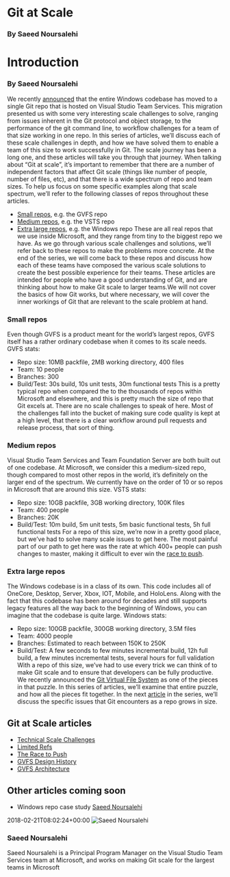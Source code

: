 # Git at Scale
### By Saeed Noursalehi

# Introduction
### By Saeed Noursalehi
We recently
[announced](https://blogs.msdn.microsoft.com/bharry/2017/05/24/the-largest-git-repo-on-the-planet/)
that the entire Windows codebase has moved to a single Git repo that is
hosted on Visual Studio Team Services. This migration presented us with
some very interesting scale challenges to solve, ranging from issues
inherent in the Git protocol and object storage, to the performance of
the git command line, to workflow challenges for a team of that size
working in one repo. In this series of articles, we’ll discuss each of
these scale challenges in depth, and how we have solved them to enable a
team of this size to work successfully in Git.
The scale journey has been a long one, and these articles will take you
through that journey. When talking about “Git at scale”, it’s important
to remember that there are a number of independent factors that affect
Git scale (things like number of people, number of files, etc), and that
there is a wide spectrum of repo and team sizes. To help us focus on
some specific examples along that scale spectrum, we’ll refer to the
following classes of repos throughout these articles.
  - [Small repos](#small-repos), e.g. the GVFS repo
  - [Medium repos](#medium-repos), e.g. the VSTS repo
  - [Extra large repos](#extra-large-repos), e.g. the Windows repo
These are all real repos that we use inside Microsoft, and they range
from tiny to the biggest repo we have. As we go through various scale
challenges and solutions, we’ll refer back to these repos to make the
problems more concrete. At the end of the series, we will come back to
these repos and discuss how each of these teams have composed the
various scale solutions to create the best possible experience for their
teams.
These articles are intended for people who have a good understanding of
Git, and are thinking about how to make Git scale to larger teams.We
will not cover the basics of how Git works, but where necessary, we will
cover the inner workings of Git that are relevant to the scale problem
at hand.
### Small repos
Even though GVFS is a product meant for the world’s largest repos, GVFS
itself has a rather ordinary codebase when it comes to its scale needs.
GVFS stats:
  - Repo size: 10MB packfile, 2MB working directory, 400 files
  - Team: 10 people
  - Branches: 300
  - Build/Test: 30s build, 10s unit tests, 30m functional tests
This is a pretty typical repo when compared the to the thousands of
repos within Microsoft and elsewhere, and this is pretty much the size
of repo that Git excels at. There are no scale challenges to speak of
here. Most of the challenges fall into the bucket of making sure code
quality is kept at a high level, that there is a clear workflow around
pull requests and release process, that sort of thing.
### Medium repos
Visual Studio Team Services and Team Foundation Server are both built
out of one codebase. At Microsoft, we consider this a medium-sized repo,
though compared to most other repos in the world, it’s definitely on the
larger end of the spectrum. We currently have on the order of 10 or so
repos in Microsoft that are around this size.
VSTS stats:
  - Repo size: 10GB packfile, 3GB working directory, 100K files
  - Team: 400 people
  - Branches: 20K
  - Build/Test: 10m build, 5m unit tests, 5m basic functional tests, 5h
    full functional tests
For a repo of this size, we’re now in a pretty good place, but we’ve had
to solve many scale issues to get here. The most painful part of our
path to get here was the rate at which 400+ people can push changes to
master, making it difficult to ever win the [race to
push](race-to-push.md).
### Extra large repos
The Windows codebase is in a class of its own. This code includes all of
OneCore, Desktop, Server, Xbox, IOT, Mobile, and HoloLens. Along with
the fact that this codebase has been around for decades and still
supports legacy features all the way back to the beginning of Windows,
you can imagine that the codebase is quite large.
Windows stats:
  - Repo size: 100GB packfile, 300GB working directory, 3.5M files
  - Team: 4000 people
  - Branches: Estimated to reach between 150K to 250K
  - Build/Test: A few seconds to few minutes incremental build, 12h full
    build, a few minutes incremental tests, several hours for full
    validation
With a repo of this size, we’ve had to use every trick we can think of
to make Git scale and to ensure that developers can be fully productive.
We recently announced the [Git Virtual File
System](https://blogs.msdn.microsoft.com/visualstudioalm/2017/02/03/announcing-gvfs-git-virtual-file-system/)
as one of the pieces in that puzzle. In this series of articles, we’ll
examine that entire puzzle, and how all the pieces fit together.
In the next
[article](technical-scale-challenges.md)
in the series, we’ll discuss the specific issues that Git encounters as
a repo grows in size.
## Git at Scale articles
  - [Technical Scale
    Challenges](technical-scale-challenges.md)
  - [Limited Refs](limited-refs.md)
  - [The Race to Push](race-to-push.md)
  - [GVFS Design
    History](gvfs-design-history.md)
  - [GVFS
    Architecture](gvfs-architecture.md)
## Other articles coming soon
  - Windows repo case study
  [Saeed
Noursalehi](https://www.visualstudio.com/author/sanoursa/ "Posts by Saeed Noursalehi")
  
2018-02-21T08:02:24+00:00 
![Saeed
Noursalehi](_img/Saeed-Noursalehi_avatar_1495566196-130x130.jpg)
### Saeed Noursalehi
Saeed Noursalehi is a Principal Program Manager on the Visual Studio
Team Services team at Microsoft, and works on making Git scale for the
largest teams in Microsoft
